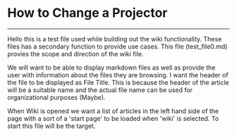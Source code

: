 # How to Change a Projector

---

Hello this is a test file used while building out the wiki functionality. These files has a secondary function to provide use cases. This file (test_file0.md) provies the scope and direction of the wiki file.

We will want to be able to display markdown files as well as provide the user with information about the files they are browsing. I want the header of the file to be displayed as File Title. This is because the header of the article will be a suitable name and the actual file name can be used for organizational purposes (Maybe).

When Wiki is opened we want a list of articles in the left hand side of the page with a sort of a 'start page' to be loaded when 'wiki' is selected. To start this file will be the target.